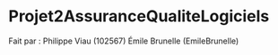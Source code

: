 # Projet2AssuranceQualiteLogiciels

Fait par :
Philippe Viau (102567)
Émile Brunelle (EmileBrunelle)
